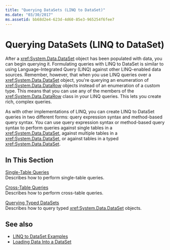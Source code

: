 ```yaml
---
title: "Querying DataSets (LINQ to DataSet)"
ms.date: "03/30/2017"
ms.assetid: bb68d2e4-623d-4d60-85e3-965254f6fee7
---
```

# Querying DataSets (LINQ to DataSet)
After a <xref:System.Data.DataSet> object has been populated with data, you can begin querying it. Formulating queries with LINQ to DataSet is similar to using Language-Integrated Query (LINQ) against other LINQ-enabled data sources. Remember, however, that when you use LINQ queries over a <xref:System.Data.DataSet> object, you're querying an enumeration of <xref:System.Data.DataRow> objects instead of an enumeration of a custom type. This means that you can use any of the members of the <xref:System.Data.DataRow> class in your LINQ queries. This lets you create rich, complex queries.  
  
 As with other implementations of LINQ, you can create LINQ to DataSet queries in two different forms: query expression syntax and method-based query syntax. You can use query expression syntax or method-based query syntax to perform queries against single tables in a <xref:System.Data.DataSet>, against multiple tables in a <xref:System.Data.DataSet>, or against tables in a typed <xref:System.Data.DataSet>.  
  
## In This Section  
 [Single-Table Queries](single-table-queries-linq-to-dataset.md)  
 Describes how to perform single-table queries.  
  
 [Cross-Table Queries](cross-table-queries-linq-to-dataset.md)  
 Describes how to perform cross-table queries.  
  
 [Querying Typed DataSets](querying-typed-datasets.md)  
 Describes how to query typed <xref:System.Data.DataSet> objects.  
  
## See also

- [LINQ to DataSet Examples](linq-to-dataset-examples.md)
- [Loading Data Into a DataSet](loading-data-into-a-dataset.md)
